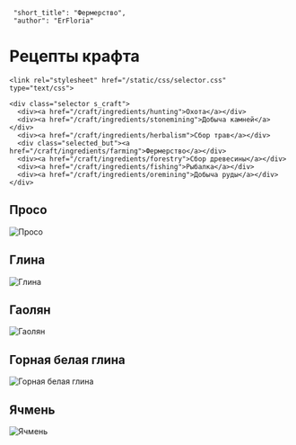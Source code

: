 ```config
 "short_title": "Фермерство",
 "author": "ErFloria"
```
# Рецепты крафта

``` raw-html
<link rel="stylesheet" href="/static/css/selector.css" type="text/css">

<div class="selector s_craft">
  <div><a href="/craft/ingredients/hunting">Охота</a></div>
  <div><a href="/craft/ingredients/stonemining">Добыча камней</a></div>
  <div><a href="/craft/ingredients/herbalism">Сбор трав</a></div>
  <div class="selected_but"><a href="/craft/ingredients/farming">Фермерство</a></div>
  <div><a href="/craft/ingredients/forestry">Сбор древесины</a></div>
  <div><a href="/craft/ingredients/fishing">Рыбалка</a></div>
  <div><a href="/craft/ingredients/oremining">Добыча руды</a></div>
</div>
```

## Просо
![Просо](/img/craft/1-1-2.jpg)
## Глина
![Глина](/img/craft/1-2-1.jpg)
## Гаолян
![Гаолян](/img/craft/1-2-2.jpg)
## Горная белая глина
![Горная белая глина](/img/craft/1-3-1.jpg)
## Ячмень
![Ячмень](/img/craft/1-3-2.jpg)